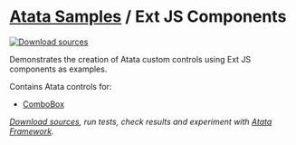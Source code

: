 # [Atata Samples](https://github.com/atata-framework/atata-samples) / Ext JS Components

[![Download sources](https://img.shields.io/badge/Download-sources-brightgreen.svg)](https://github.com/atata-framework/atata-samples/raw/main/_archives/ExtJS.zip)

Demonstrates the creation of Atata custom controls using Ext JS components as examples.

Contains Atata controls for:

- [ComboBox](https://docs.sencha.com/extjs/7.3.1/classic/Ext.form.field.ComboBox.html)

*[Download sources](https://github.com/atata-framework/atata-samples/raw/main/_archives/ExtJS.zip), run tests, check results and experiment with [Atata Framework](https://atata.io).*